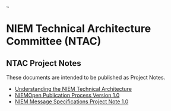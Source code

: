 # [<img src="https://github.com/niemopen/oasis-open-project/raw/main/artwork/NIEM-NO-Logo-v5.png" alt="img" style="zoom: 10%;" />](https://github.com/niemopen/oasis-open-project/blob/main/artwork/NIEM-NO-Logo-v5.png)

# NIEM Technical Architecture Committee (NTAC)

## NTAC Project Notes

These documents are intended to be published as Project Notes.

- [Understanding the NIEM Technical Architecture](docs/tech-arch-v1.0-pn02/tech-arch-v1.0-pn02.md)
- [NIEMOpen Publication Process Version 1.0](docs/niem-pubs-v1.0-pn01/niem-pubs-v1.0-pn01.md)
- [NIEM Message Specifications Project Note 1.0](docs/message-specifications-v1.0-pn01/message-specifications-v1.0-pn01.md)

